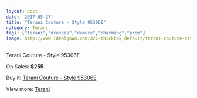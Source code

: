 ```yaml
---
layout: post
date: '2017-05-27'
title: "Terani Couture - Style 95306E"
category: Terani
tags: ["terani","dresses","demure","charming","prom"]
image: http://www.idealgown.com/327-thickbox_default/terani-couture-style-95306e.jpg
---
```

Terani Couture - Style 95306E

On Sales: **$255**
<a href="https://www.idealgown.com/en/terani/108-terani-couture-style-95306e.html"><amp-img layout="responsive" width="600" height="600" src="//www.idealgown.com/327-thickbox_default/terani-couture-style-95306e.jpg" alt="Terani Couture - Style 95306E 0" /></a>
<a href="https://www.idealgown.com/en/terani/108-terani-couture-style-95306e.html"><amp-img layout="responsive" width="600" height="600" src="//www.idealgown.com/328-thickbox_default/terani-couture-style-95306e.jpg" alt="Terani Couture - Style 95306E 1" /></a>

Buy it: [Terani Couture - Style 95306E](https://www.idealgown.com/en/terani/108-terani-couture-style-95306e.html "Terani Couture - Style 95306E")

View more: [Terani](https://www.idealgown.com/en/4-terani "Terani")